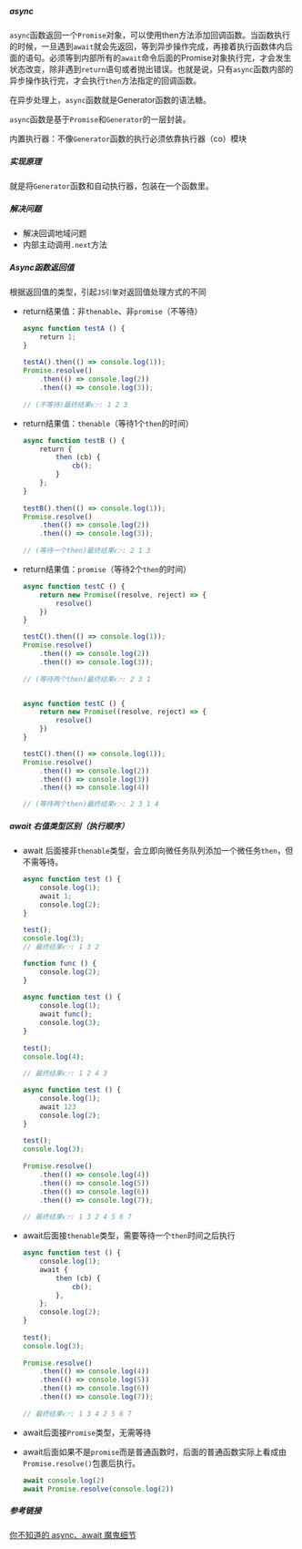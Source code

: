 ##### async

`async`函数返回一个`Promise`对象，可以使用then方法添加回调函数。当函数执行的时候，一旦遇到`await`就会先返回，等到异步操作完成，再接着执行函数体内后面的语句。必须等到内部所有的`await`命令后面的Promise对象执行完，才会发生状态改变，除非遇到`return`语句或者抛出错误。也就是说，只有`async`函数内部的异步操作执行完，才会执行`then`方法指定的回调函数。

在异步处理上，`async`函数就是Generator函数的语法糖。

`async`函数是基于`Promise`和`Generator`的一层封装。

内置执行器：不像`Generator`函数的执行必须依靠执行器（co）模块

##### 实现原理

就是将`Generator`函数和自动执行器，包装在一个函数里。

##### 解决问题

- 解决回调地域问题
- 内部主动调用`.next`方法

##### Async函数返回值

根据返回值的类型，引起`JS引擎`对返回值处理方式的不同

- return结果值：非`thenable`、非`promise`（不等待）

  ```javascript
  async function testA () {
      return 1;
  }
  ​
  testA().then(() => console.log(1));
  Promise.resolve()
      .then(() => console.log(2))
      .then(() => console.log(3));
  ​
  // (不等待)最终结果👉: 1 2 3
  
  ```

- return结果值：`thenable`（等待1个`then`的时间）

  ```javascript
  async function testB () {
      return {
          then (cb) {
              cb();
          }
      };
  }
  ​
  testB().then(() => console.log(1));
  Promise.resolve()
      .then(() => console.log(2))
      .then(() => console.log(3));
  ​
  // (等待一个then)最终结果👉: 2 1 3
  
  ```

- return结果值：`promise`（等待2个`then`的时间）

  ```javascript
  async function testC () {
      return new Promise((resolve, reject) => {
          resolve()
      })
  }
  
  testC().then(() => console.log(1));
  Promise.resolve()
      .then(() => console.log(2))
      .then(() => console.log(3));
      
  // (等待两个then)最终结果👉: 2 3 1
  
  
  async function testC () {
      return new Promise((resolve, reject) => {
          resolve()
      })
  } 
  
  testC().then(() => console.log(1));
  Promise.resolve()
      .then(() => console.log(2))
      .then(() => console.log(3))
      .then(() => console.log(4))
  
  // (等待两个then)最终结果👉: 2 3 1 4
  
  ```

##### await 右值类型区别（执行顺序）

- await 后面接非`thenable`类型，会立即向微任务队列添加一个微任务`then`，但不需等待。

  ```javascript
  async function test () {
      console.log(1);
      await 1;
      console.log(2);
  }
  ​
  test();
  console.log(3);
  // 最终结果👉: 1 3 2
  
  ```

  ```javascript
  function func () {
      console.log(2);
  }
  ​
  async function test () {
      console.log(1);
      await func();
      console.log(3);
  }
  ​
  test();
  console.log(4);
  ​
  // 最终结果👉: 1 2 4 3
  
  ```

  ```javascript
  async function test () {
      console.log(1);
      await 123
      console.log(2);
  }
  ​
  test();
  console.log(3);
  ​
  Promise.resolve()
      .then(() => console.log(4))
      .then(() => console.log(5))
      .then(() => console.log(6))
      .then(() => console.log(7));
  ​
  // 最终结果👉: 1 3 2 4 5 6 7
  
  ```

- await后面接`thenable`类型，需要等待一个`then`时间之后执行

  ```javascript
  async function test () {
      console.log(1);
      await {
          then (cb) {
              cb();
          },
      };
      console.log(2);
  }
  ​
  test();
  console.log(3);
  ​
  Promise.resolve()
      .then(() => console.log(4))
      .then(() => console.log(5))
      .then(() => console.log(6))
      .then(() => console.log(7));
  ​
  // 最终结果👉: 1 3 4 2 5 6 7
  
  ```

- await后面接`Promise`类型，无需等待

- await后面如果不是`promise`而是普通函数时，后面的普通函数实际上看成由`Promise.resolve()`包裹后执行。

  ```javascript
  await console.log(2)
  await Promise.resolve(console.log(2))
  ```

  

##### 参考链接

[你不知道的 async、await 魔鬼细节](https://juejin.cn/post/7194744938276323384)